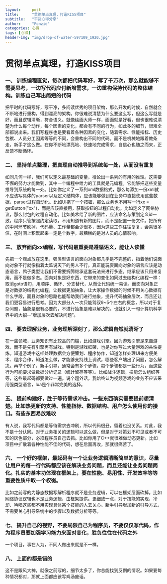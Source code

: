 ```yaml
---
layout:     post
title:      "贯彻单点真理，打造KISS项目"
subtitle:   "干货心得分享"
author:     "Fonzie"
categories: 心得
tags: [心得]
header-img: "img/drop-of-water-597109_1920.jpg"
---
```


# 贯彻单点真理，打造KISS项目

### 一、 训练编程直觉，每次都把代码写好，写了千万次，那么就能够不需要思考，一边写代码应付新增需求，一边重构保持代码的整体结构。训练自己写出简短的代码


把平时的代码写好，写干净，多阅读优秀的项目架构，那么开发的时候，自然就会不断地进行重构，得到漂亮的架构。你很难说清楚为什么要这么写，但这么写就是好，而且逻辑清晰，符合语义。就像绘画大师一样，画画就是好看，但也很难说清楚为什么每个动作，每个因素的变化，都会有不同的行为，如此多的细节，很难全部都说出来。我们写程序也是要看着各种因素的变化，随着需求、性能指标、历史包袱、人员分工因素等等的不同，会重构出不同的代码。而不是机械地跟着教条走，新手才这么做。在你不断地漂亮地、快速地完成需求，自信心也随之而来，正反馈不断循环。


### 二、 坚持单点整理，把真理自动推导到系统每一处，从而没有重复

如同几何一样，我们可以定义最基础的变量，推论出一系列的有用的推理。这需要不懈的努力才能做到，其中一个编程中给力的工具就是元编程。它能够把这些变量推导到系统的每一处。比如你定义了一系列xml数据格式，那么每添加一份xml就不应该写具体的parser以及定义结构体，应该能够做到在业务中直接使用这些数据，parser过程自动化。比如UI拖了一个按钮，那么业务也不用写一行xx = getButton("xx")，而是应该直接用，获取按钮的过程自动化。比如定义了网络协议，那么封包的过程自动化。比如美术给了新的图片，应该命名与策划定义id一致，程序只管按照约定读取，不用知道有新的图片，而不是配置一份文件。把所有的中间环节砍掉，代码量、工作量都会少很多，因为这些工作往往复复，会乘很多倍，在时间上积累起来一定是个数字，最糟糕的是对人员的心情影响。

### 三、 放弃面向xx编程，写代码最重要是遵循语义，能让人读懂

先把一个观点放在这里，强类型语言的面向对象都几乎是不完整的，指着他们说面向对象不行就像指着太监说天下的男人不行。真正能玩耍面向对象的语言应该是动态语言，鸭子类型让我们不需要折腾继承这套玩法来进行多态。继承应该只用来复用，而不是做多态。面向对象是好东西，它带来的变化如同过去结构化编程一样：取消goto语句，用顺序、循环、分支替代，从而让代码统一易读。而面向对象正是对数据的结构化编程，让数据更加抽象，让大家操作数据的时候不用关心数据有什么字段，而且对象的思路也能帮助我们进行抽象，提升代码抽象层次，而且还让我们更容易进行思考。因为大部分人一次只能驾驭9~5个左右的概念，所以对于复杂问题，抽象是很有必要的，不进行抽象是难以解决的。也就引入一句计算机科学界中的大招--“增加层次去解决问题”。

### 四、 要去理解业务，业务理解深刻了，那么逻辑自然就清晰了

在一些领域，业务知识有比较高的门槛，比如游戏引擎。因为游戏引擎是来自游戏，而不是先有引擎再有游戏。特别是游戏框架，也是对你写过大量游戏的共性提炼。知道游戏中这样处理数据会方便策划、程序协作，知道怎样处理UI来方便美术、程序合作，知道怎么做，才能够支持线上调试，哪些客户端出了问题，怎么解决。再举个例子，新手引导，通常会有多个步骤，每个步骤都是一些行为，而这些行为可能要求做数据分析记录（统计留存等等）。比如战斗逻辑，技能怎么组织等等，这些最起码都要做过一遍。说个题外话，我始终认为视频游戏的业务不应该采用强类型语言，lua是个非常完美的选择。

### 五、 提前构建好，胜于等待需求冲击。一些东西确实需要提前想清楚。比如热更新的支持、性能指标、数据结构、用户怎么使用你的接口。有些东西易放难收

有人说，我写代码都是等待需求去冲刷，所以代码很丑，留着也没关系。对此，我不是十分认同。对于业务相关的逻辑可以这么做，但是对于对策划不可见或者不可知的灰色部分，必须程序员自己去抓。比如你用了C++就很难做动态更新。比如项目中扩散着各种性能不佳的代码，想在后面再收，那就很痛苦了。

### 六、 一个好的框架，最起码有一个让业务逻辑清晰简单的意识，尽量让用户的每一行代码都应该在解决业务问题，而且还能让业务问题简化。扎实的基本功体现在框架上，要在性能、易用性、开发效率等等重要性质中取一个权衡。

比如之前写的为静态数据写解析程序就不是业务逻辑，可以在框架层面砍掉。比如网络协议逻辑也不是业务逻辑，由框架提供。更细致一点，对于技能的实现，冷却、吟唱这些都不用实现具体某个技能的人去关心。新手引导增加新的引导方式，不需要关心引导系统中的步骤以及数据分析等等。

### 七、 提升自己的视野，不要局限自己为程序员，不要仅仅写代码，作为程序员要加强学习能力来面对变化，胜负往往在代码之外

一个项目，事在人为，不同人做出来就是不一样。

### 八、 上面的都是错的

这不是跟风大神，就像之前写的，细节太多了，你总能找到反例的情况。如果要每种情况都对，那就上面都应该写鸡汤废话。